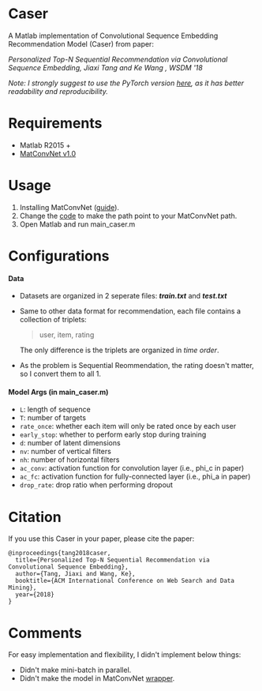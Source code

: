 
# Caser

A Matlab implementation of Convolutional Sequence Embedding Recommendation Model (Caser) from paper: 

*Personalized Top-N Sequential Recommendation via Convolutional Sequence Embedding, Jiaxi Tang and Ke Wang , WSDM '18*

*Note: I strongly suggest to use the PyTorch version [here](https://github.com/graytowne/caser_pytorch), as it has better readability and reproducibility.*

# Requirements
* Matlab R2015 + 
* [MatConvNet v1.0](https://github.com/vlfeat/matconvnet)

# Usage
1. Installing MatConvNet ([guide](http://www.vlfeat.org/matconvnet/install/)).
2. Change the [code](https://github.com/graytowne/caser/blob/master/caser_train.m#L2) to make the path point to your MatConvNet path. 
3. Open Matlab and run main_caser.m

# Configurations

#### Data

- Datasets are organized in 2 seperate files: **_train.txt_** and **_test.txt_**

- Same to other data format for recommendation, each file contains a collection of triplets:

  > user, item, rating

  The only difference is the triplets are organized in *time order*.

- As the problem is Sequential Reommendation, the rating doesn't matter, so I convert them to all 1.

#### Model Args (in main_caser.m)

- <code>L</code>: length of sequence  
- <code>T</code>: number of targets   
- <code>rate_once</code>: whether each item will only be rated once by each user
- <code>early_stop</code>: whether to perform early stop during training
- <code>d</code>: number of latent dimensions   
- <code>nv</code>: number of vertical filters
- <code>nh</code>: number of horizontal filters
- <code>ac_conv</code>: activation function for convolution layer (i.e., phi_c in paper)
- <code>ac_fc</code>: activation function for fully-connected layer (i.e., phi_a in paper)
- <code>drop_rate</code>: drop ratio when performing dropout

# Citation

If you use this Caser in your paper, please cite the paper:

```
@inproceedings{tang2018caser,
  title={Personalized Top-N Sequential Recommendation via Convolutional Sequence Embedding},
  author={Tang, Jiaxi and Wang, Ke},
  booktitle={ACM International Conference on Web Search and Data Mining},
  year={2018}
}
```

# Comments

For easy implementation and flexibility, I didn't implement below things:

* Didn't make mini-batch in parallel.
* Didn't make the model in MatConvNet [wrapper](http://www.vlfeat.org/matconvnet/wrappers/).
